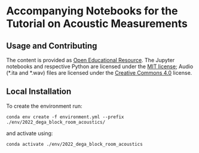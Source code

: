 # Accompanying Notebooks for the Tutorial on Acoustic Measurements

## Usage and Contributing

The content is provided as [Open Educational Resource](https://en.wikipedia.org/wiki/Open_educational_resources). The Jupyter notebooks and respective Python are licensed under the [MIT license](https://opensource.org/licenses/MIT); Audio (*.ita and *.wav) files are licensed under the [Creative Commons 4.0](https://creativecommons.org/licenses/by/4.0/) license.


##  Local Installation

To create the environment run:

```
conda env create -f environment.yml --prefix ./env/2022_dega_block_room_acoustics/
```

and activate using:

```
conda activate ./env/2022_dega_block_room_acoustics
```
